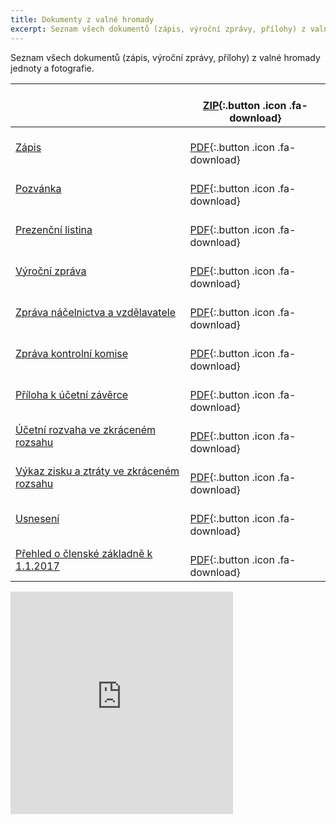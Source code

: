```yaml
---
title: Dokumenty z valné hromady
excerpt: Seznam všech dokumentů (zápis, výroční zprávy, přílohy) z valné hromady jednoty a fotografie.
---
```


Seznam všech dokumentů (zápis, výroční zprávy, přílohy) z valné hromady jednoty a fotografie.

|                                                                                                                                 | <br />[ZIP](https://drive.google.com/open?id=0B0w6gDorCVUkQ2dYTHRGdUFMSUU){:.button .icon .fa-download} |
|---------------------------------------------------------------------------------------------------------------------------------|--------------------------------------------|
| [Zápis](https://drive.google.com/open?id=0B0w6gDorCVUkRGk4NFJydnFRZC1MbnppLUJNS0hveXFPR1lj)                                     | <br />[PDF](/files/00.pdf){:.button .icon .fa-download} |
| [Pozvánka](https://drive.google.com/open?id=0B0w6gDorCVUkaDNMa2U3LXV3djdrQWkzOTlyVXhja1FrR21J)                                  | <br />[PDF](/files/01.pdf){:.button .icon .fa-download} |
| [Prezenční listina](https://drive.google.com/open?id=0B0w6gDorCVUkbldhVzdjTmFDdDB4OGFTLUl5SmVZNmhGckt3)                         | <br />[PDF](/files/02.pdf){:.button .icon .fa-download} |
| [Výroční zpráva](https://drive.google.com/open?id=0B0w6gDorCVUkZk5aOHEyTkI4MWJWeFBGQjVtVkZjd1VSZVVN)                            | <br />[PDF](/files/03.pdf){:.button .icon .fa-download} |
| [Zpráva náčelnictva a vzdělavatele](https://drive.google.com/open?id=0B0w6gDorCVUkSWdJM0pvRXh5U3R2NWpaUjNEN25jNV9DT2Mw)         | <br />[PDF](/files/04.pdf){:.button .icon .fa-download} |
| [Zpráva kontrolní komise](https://drive.google.com/open?id=0B0w6gDorCVUkM2VPOTBmRW5JZkl1ZkI4MWNQSE90UEVQTUZv)                   | <br />[PDF](/files/05.pdf){:.button .icon .fa-download} |
| [Příloha k účetní závěrce](https://drive.google.com/open?id=0B0w6gDorCVUkZnZzSlpzdXRXdkJTbmd3QkYtMTgxTDBpcTlr)                  | <br />[PDF](/files/06.pdf){:.button .icon .fa-download} |
| [Účetní rozvaha ve zkráceném rozsahu](https://drive.google.com/open?id=0B0w6gDorCVUkMDVwd3B1d2pfZUpvMVJ3cnBLcmRxUlYtWlRN)       | <br />[PDF](/files/07.pdf){:.button .icon .fa-download} |
| [Výkaz zisku a ztráty ve zkráceném rozsahu](https://drive.google.com/open?id=0B0w6gDorCVUkQXV3UjNPaVRwQmEwcTh0RU9wc0xjd3pyM3A4) | <br />[PDF](/files/08.pdf){:.button .icon .fa-download} |
| [Usnesení](https://drive.google.com/open?id=0B0w6gDorCVUkTkZVS0duc0VGRXUxanBwZmh0Y0Q1VXhLNjc4)                                  | <br />[PDF](/files/09.pdf){:.button .icon .fa-download} |
| [Přehled o členské základně k 1.1.2017](https://drive.google.com/open?id=0B0w6gDorCVUkQ0dDSlFUY2FVUXJpbGx1b3gzcmFJcXQtN2xF)     | <br />[PDF](/files/12.pdf){:.button .icon .fa-download} |

<iframe src="http://www.rajce.net/a14015619/mini?bgcolor=&photoNameVisible=0" name="rajce-net" width="356" height="356" frameborder="0" scrolling="no" allowtransparency="true"></iframe>
